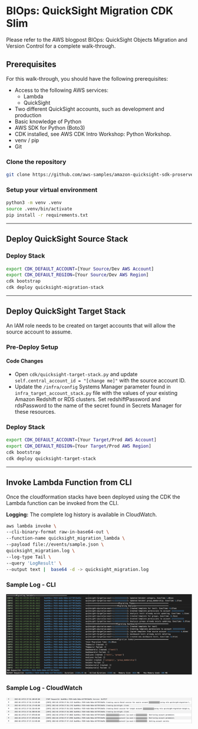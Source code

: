 # BIOps: QuickSight Migration CDK Slim

Please refer to the AWS blogpost BIOps: QuickSight Objects Migration and Version Control for a complete walk-through.

## Prerequisites

For this walk-through, you should have the following prerequisites:

- Access to the following AWS services:
  - Lambda
  - QuickSight
- Two different QuickSight accounts, such as development and production
- Basic knowledge of Python
- AWS SDK for Python (Boto3)
- CDK installed, see AWS CDK Intro Workshop: Python Workshop.
- venv / pip
- Git

### Clone the repository

```bash
git clone https://github.com/aws-samples/amazon-quicksight-sdk-proserve/tree/master/Migration-scripts/cdk-slim/
```

### Setup your virtual environment

```bash
python3 -m venv .venv
source .venv/bin/activate
pip install -r requirements.txt
```

---

## Deploy QuickSight Source Stack

### Deploy Stack

```bash
export CDK_DEFAULT_ACCOUNT=[Your Source/Dev AWS Account]
export CDK_DEFAULT_REGION=[Your Source/Dev AWS Region]
cdk bootstrap
cdk deploy quicksight-migration-stack
```

---

## Deploy QuickSight Target Stack

An IAM role needs to be created on target accounts that will allow the source account to assume.

### Pre-Deploy Setup

#### Code Changes

- Open `cdk/quicksight-target-stack.py` and update `self.central_account_id = "[change me]"` with the source account ID.
- Update the `/infra/config` Systems Manager parameter found in `infra_target_account_stack.py` file with the values of your existing Amazon Redshift or RDS clusters. Set redshiftPassword and rdsPassword to the name of the secret found in Secrets Manager for these resources.

### Deploy Stack

```bash
export CDK_DEFAULT_ACCOUNT=[Your Target/Prod AWS Account]
export CDK_DEFAULT_REGION=[Your Target/Prod AWS Region]
cdk bootstrap
cdk deploy quicksight-target-stack
```

---

## Invoke Lambda Function from CLI

Once the cloudformation stacks have been deployed using the CDK the Lambda function can be invoked from the CLI.

**Logging:**
The complete log history is available in CloudWatch.

```bash
aws lambda invoke \
--cli-binary-format raw-in-base64-out \
--function-name quicksight_migration_lambda \
--payload file://events/sample.json \
quicksight_migration.log \
--log-type Tail \
--query 'LogResult' \
--output text |  base64 -d -> quicksight_migration.log
```

### Sample Log - CLI

![sampelog](images/cli_log.png)

### Sample Log - CloudWatch

![sampelog](images/cloudwatch_log.png)